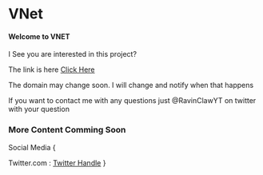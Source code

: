 # VNet
#### Welcome to VNET


I See you are interested in this project?

The link is here [Click Here](https://vnet.ravinclaw.repl.co)

The domain may change soon. I will change and notify when that happens


If you want to contact me with any questions just @RavinClawYT on twitter with your question


### More Content Comming Soon

Social Media {

Twitter.com : [Twitter Handle](https://twitter.com/@RavinClawYT)
}

